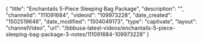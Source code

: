 {
    "title": "Enchantails 5-Piece Sleeping Bag Package",
    "description": "",
    "channelid": "111091684",
    "videoid": "109973228",
    "date_created": "1502519648",
    "date_modified": "1504049173",
    "type": "captivate",
    "layout": "channelVideo",
    "url": "\/bbbusa-latest-videos\/enchantails-5-piece-sleeping-bag-package-3-notes\/111091684-109973228"
}